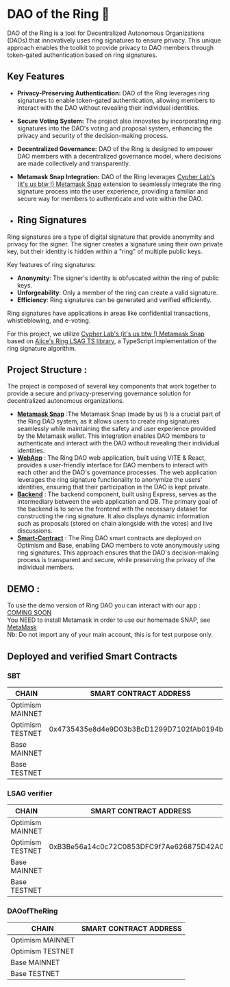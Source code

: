 # DAO of the Ring 💍

DAO of the Ring is a tool for Decentralized Autonomous Organizations (DAOs) that innovatively uses ring signatures to ensure privacy. This unique approach enables the toolkit to provide privacy to DAO members through token-gated authentication based on ring signatures.  

## Key Features

- **Privacy-Preserving Authentication:** DAO of the Ring leverages ring signatures to enable token-gated authentication, allowing members to interact with the DAO without revealing their individual identities.
- **Secure Voting System:** The project also innovates by incorporating ring signatures into the DAO's voting and proposal system, enhancing the privacy and security of the decision-making process.
-  **Decentralized Governance:** DAO of the Ring is designed to empower DAO members with a decentralized governance model, where decisions are made collectively and transparently.
-  **Metamask Snap Integration:** DAO of the Ring leverages [Cypher Lab's (it's us btw !) Metamask Snap](https://snaps.metamask.io/snap/npm/cypher-laboratory/alicesring-snap/) extension to seamlessly integrate the ring signature process into the user experience, providing a familiar and secure way for members to authenticate and vote within the DAO.

-  ## Ring Signatures 
Ring signatures are a type of digital signature that provide anonymity and privacy for the signer. The signer creates a signature using their own private key, but their identity is hidden within a "ring" of multiple public keys.

Key features of ring signatures:

- **Anonymity**: The signer's identity is obfuscated within the ring of public keys.
- **Unforgeability**: Only a member of the ring can create a valid signature.
- **Efficiency**: Ring signatures can be generated and verified efficiently.

Ring signatures have applications in areas like confidential transactions, whistleblowing, and e-voting.

For this project, we utilize [Cypher Lab's (it's us btw !) Metamask Snap](https://snaps.metamask.io/snap/npm/cypher-laboratory/alicesring-snap/) based on [Alice's Ring LSAG TS library](https://github.com/Cypher-Laboratory/Alice-s-Ring-LSAG-TS), a TypeScript implementation of the ring signature algorithm. 

## Project Structure :

The project is composed of several key components that work together to provide a secure and privacy-preserving governance solution for decentralized autonomous organizations. 
- [**Metamask Snap**](https://snaps.metamask.io/snap/npm/cypher-laboratory/alicesring-snap/) :The Metamask Snap (made by us !) is a crucial part of the Ring DAO system, as it allows users to create ring signatures seamlessly while maintaining the safety and user experience provided by the Metamask wallet. This integration enables DAO members to authenticate and interact with the DAO without revealing their individual identities.
- [**WebApp**](https://github.com/PimpMyRing/webapp) : The Ring DAO web application, built using VITE & React, provides a user-friendly interface for DAO members to interact with each other and the DAO's governance processes. The web application leverages the ring signature functionality to anonymize the users' identities, ensuring that their participation in the DAO is kept private.
- [**Backend**](https://github.com/PimpMyRing/backend) : The backend component, built using Express, serves as the intermediary between the web application and DB. 
The primary goal of the backend is to serve the frontend with the necessary dataset for constructing the ring signature. It also displays dynamic information such as proposals (stored on chain alongside with the votes) and live discussions.
- [**Smart-Contract**](https://github.com/PimpMyRing/Governance-contracts) : The Ring DAO smart contracts are deployed on Optimism and Base, enabling DAO members to vote anonymously using ring signatures. This approach ensures that the DAO's decision-making process is transparent and secure, while preserving the privacy of the individual members.

## DEMO :

To use the demo version of Ring DAO you can interact with our app : [COMING SOON]()  
You NEED to install Metamask in order to use our homemade SNAP, see [MetaMask](https://snaps.metamask.io/snap/npm/cypher-laboratory/alicesring-snap/)  
Nb: Do not import any of your main account, this is for test purpose only.

## Deployed and verified Smart Contracts
### SBT

| CHAIN     | SMART CONTRACT ADDRESS     |
|-----------|-----------------------------|
| Optimism MAINNET  |                 |
| Optimism TESTNET   | 0x4735435e8d4e9D03b3BcD1299D7102fAb0194bb7                |
| Base MAINNET   |                  |
| Base TESTNET   |                 |

### LSAG verifier

| CHAIN     | SMART CONTRACT ADDRESS     |
|-----------|-----------------------------|
| Optimism MAINNET  |                 |
| Optimism TESTNET   |  0xB3Be56a14c0c72C0853DFC9f7Ae626875D42A054               |
| Base MAINNET   |                  |
| Base TESTNET   |                 |

### DAOofTheRing

| CHAIN     | SMART CONTRACT ADDRESS     |
|-----------|-----------------------------|
| Optimism MAINNET  |                 |
| Optimism TESTNET   |                 |
| Base MAINNET   |                  |
| Base TESTNET   |                 |

